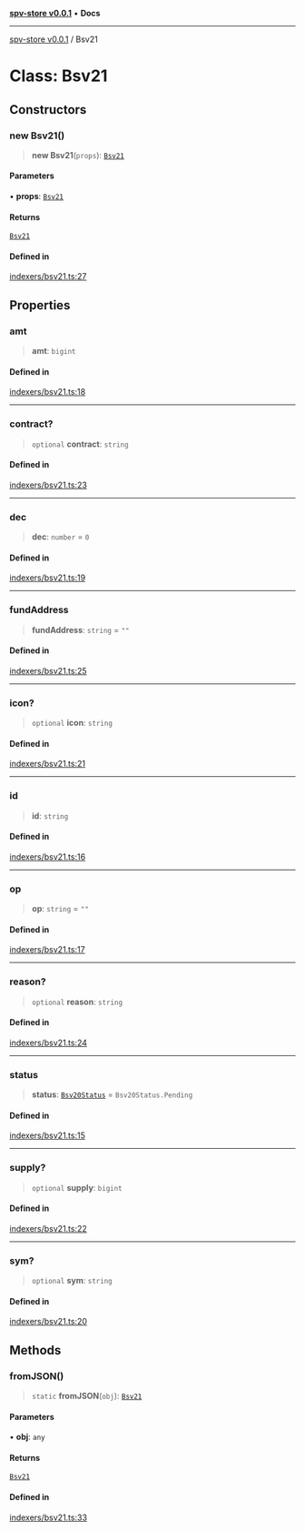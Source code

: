 [**spv-store v0.0.1**](../README.md) • **Docs**

***

[spv-store v0.0.1](../globals.md) / Bsv21

# Class: Bsv21

## Constructors

### new Bsv21()

> **new Bsv21**(`props`): [`Bsv21`](Bsv21.md)

#### Parameters

• **props**: [`Bsv21`](Bsv21.md)

#### Returns

[`Bsv21`](Bsv21.md)

#### Defined in

[indexers/bsv21.ts:27](https://github.com/shruggr/ts-casemod-spv/blob/d2d8e139fbd295fc0999df738863fea71ede7818/src/indexers/bsv21.ts#L27)

## Properties

### amt

> **amt**: `bigint`

#### Defined in

[indexers/bsv21.ts:18](https://github.com/shruggr/ts-casemod-spv/blob/d2d8e139fbd295fc0999df738863fea71ede7818/src/indexers/bsv21.ts#L18)

***

### contract?

> `optional` **contract**: `string`

#### Defined in

[indexers/bsv21.ts:23](https://github.com/shruggr/ts-casemod-spv/blob/d2d8e139fbd295fc0999df738863fea71ede7818/src/indexers/bsv21.ts#L23)

***

### dec

> **dec**: `number` = `0`

#### Defined in

[indexers/bsv21.ts:19](https://github.com/shruggr/ts-casemod-spv/blob/d2d8e139fbd295fc0999df738863fea71ede7818/src/indexers/bsv21.ts#L19)

***

### fundAddress

> **fundAddress**: `string` = `""`

#### Defined in

[indexers/bsv21.ts:25](https://github.com/shruggr/ts-casemod-spv/blob/d2d8e139fbd295fc0999df738863fea71ede7818/src/indexers/bsv21.ts#L25)

***

### icon?

> `optional` **icon**: `string`

#### Defined in

[indexers/bsv21.ts:21](https://github.com/shruggr/ts-casemod-spv/blob/d2d8e139fbd295fc0999df738863fea71ede7818/src/indexers/bsv21.ts#L21)

***

### id

> **id**: `string`

#### Defined in

[indexers/bsv21.ts:16](https://github.com/shruggr/ts-casemod-spv/blob/d2d8e139fbd295fc0999df738863fea71ede7818/src/indexers/bsv21.ts#L16)

***

### op

> **op**: `string` = `""`

#### Defined in

[indexers/bsv21.ts:17](https://github.com/shruggr/ts-casemod-spv/blob/d2d8e139fbd295fc0999df738863fea71ede7818/src/indexers/bsv21.ts#L17)

***

### reason?

> `optional` **reason**: `string`

#### Defined in

[indexers/bsv21.ts:24](https://github.com/shruggr/ts-casemod-spv/blob/d2d8e139fbd295fc0999df738863fea71ede7818/src/indexers/bsv21.ts#L24)

***

### status

> **status**: [`Bsv20Status`](../enumerations/Bsv20Status.md) = `Bsv20Status.Pending`

#### Defined in

[indexers/bsv21.ts:15](https://github.com/shruggr/ts-casemod-spv/blob/d2d8e139fbd295fc0999df738863fea71ede7818/src/indexers/bsv21.ts#L15)

***

### supply?

> `optional` **supply**: `bigint`

#### Defined in

[indexers/bsv21.ts:22](https://github.com/shruggr/ts-casemod-spv/blob/d2d8e139fbd295fc0999df738863fea71ede7818/src/indexers/bsv21.ts#L22)

***

### sym?

> `optional` **sym**: `string`

#### Defined in

[indexers/bsv21.ts:20](https://github.com/shruggr/ts-casemod-spv/blob/d2d8e139fbd295fc0999df738863fea71ede7818/src/indexers/bsv21.ts#L20)

## Methods

### fromJSON()

> `static` **fromJSON**(`obj`): [`Bsv21`](Bsv21.md)

#### Parameters

• **obj**: `any`

#### Returns

[`Bsv21`](Bsv21.md)

#### Defined in

[indexers/bsv21.ts:33](https://github.com/shruggr/ts-casemod-spv/blob/d2d8e139fbd295fc0999df738863fea71ede7818/src/indexers/bsv21.ts#L33)
